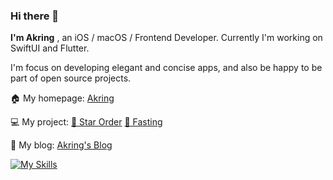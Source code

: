 ### Hi there 👋

<!--
**akring/akring** is a ✨ _special_ ✨ repository because its `README.md` (this file) appears on your GitHub profile.

Here are some ideas to get you started:

- 🔭 I’m currently working on ...
- 🌱 I’m currently learning ...
- 👯 I’m looking to collaborate on ...
- 🤔 I’m looking for help with ...
- 💬 Ask me about ...
- 📫 How to reach me: ...
- 😄 Pronouns: ...
- ⚡ Fun fact: ...
-->

<!-- <img align="right" src="https://github-readme-stats.vercel.app/api?username=akring"/> -->

<p><b>I'm Akring</b> , an iOS / macOS / Frontend Developer. Currently I'm working on SwiftUI and Flutter.</p>
<p>I'm focus on developing elegant and concise apps, and also be happy to be part of open source projects.</p>


🏠 My homepage: [Akring](https://akring.com)

💻 My project: [🌟 Star Order](https://starorder.akring.com)   [🥑 Fasting](https://fasting.akring.com)

🚀 My blog: [Akring's Blog](https://blog.akring.com)

[![My Skills](https://skillicons.dev/icons?i=swift,dart,flutter,ts,lua,vue,tailwind,docker)](https://skillicons.dev)

